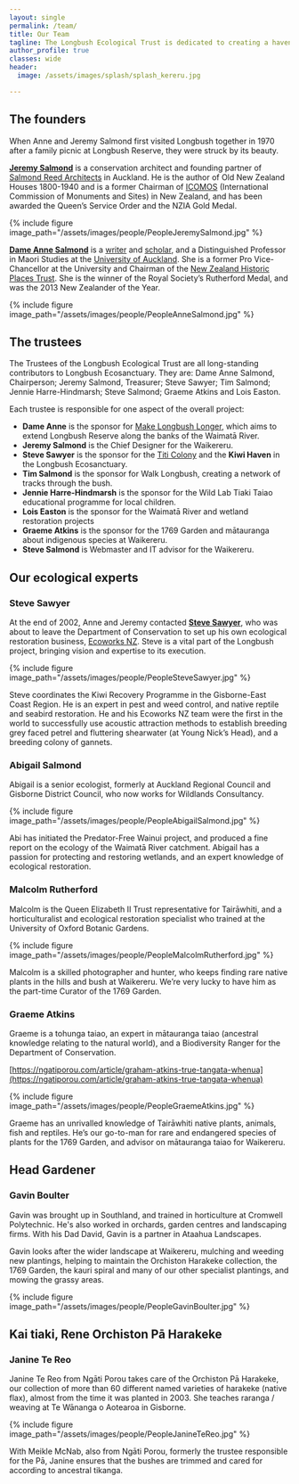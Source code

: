```yaml
---
layout: single
permalink: /team/
title: Our Team
tagline: The Longbush Ecological Trust is dedicated to creating a haven for rare and endangered species of native plants and animals at and around Longbush.
author_profile: true
classes: wide
header:
  image: /assets/images/splash/splash_kereru.jpg

---
```


## The founders

When Anne and Jeremy Salmond first visited Longbush together in 1970 after a family picnic at Longbush Reserve, they were struck by its beauty.

**[Jeremy Salmond](https://salmondreed.co.nz/about#jeremy-salmond)** is a conservation architect and founding partner of [Salmond Reed Architects](http://salmondreed.co.nz/) in Auckland. He is the author of Old New Zealand Houses 1800-1940 and is a former Chairman of [ICOMOS](http://www.icomos.org.nz/) (International Commission of Monuments and Sites) in New Zealand, and has been awarded the Queen’s Service Order and the NZIA Gold Medal.

{% include figure image_path="/assets/images/people/PeopleJeremySalmond.jpg" %}

**[Dame Anne Salmond](http://en.wikipedia.org/wiki/Anne_Salmond)** is a [writer](http://www.bookcouncil.org.nz/writers/salmondanne.html) and [scholar](https://en.wikipedia.org/wiki/Anne_Salmond), and a Distinguished Professor in Maori Studies at the [University of Auckland](http://www.auckland.ac.nz/uoa/). She is a former Pro Vice-Chancellor at the University and Chairman of the [New Zealand Historic Places Trust](http://www.historic.org.nz/). She is the winner of the Royal Society’s Rutherford Medal, and was the 2013 New Zealander of the Year.

{% include figure image_path="/assets/images/people/PeopleAnneSalmond.jpg" %}


## The trustees

The Trustees of the Longbush Ecological Trust are all long-standing contributors to Longbush Ecosanctuary. They are: Dame Anne Salmond, Chairperson; Jeremy Salmond, Treasurer; Steve Sawyer; Tim Salmond; Jennie Harre-Hindmarsh; Steve Salmond; Graeme Atkins and Lois Easton.

Each trustee is responsible for one aspect of the overall project:

- **Dame Anne** is the sponsor for [Make Longbush Longer](/assets/documents/MakeLongbushLonger.pdf), which aims to extend Longbush Reserve along the banks of the Waimatā River.
- **Jeremy Salmond** is the Chief Designer for the Waikereru.
- **Steve Sawyer** is the sponsor for the [Titi Colony](/assets/documents/LongbushTitiColony.pdf) and the **Kiwi Haven** in the Longbush Ecosanctuary.
- **Tim Salmond** is the sponsor for Walk Longbush, creating a network of tracks through the bush.
- **Jennie Harre-Hindmarsh** is the sponsor for the Wild Lab Tiaki Taiao educational programme for local children.
- **Lois Easton** is the sponsor for the Waimatā River and wetland restoration projects
- **Graeme Atkins** is the sponsor for the 1769 Garden and mātauranga about indigenous species at Waikereru.
- **Steve Salmond** is Webmaster and IT advisor for the Waikereru.


## Our ecological experts

### Steve Sawyer

At the end of 2002, Anne and Jeremy contacted **[Steve Sawyer](/assets/documents/TheBirdWhispererSteveSawyer.pdf)**, who was about to leave the Department of Conservation to set up his own ecological restoration business, [Ecoworks NZ](http://www.ecoworks.co.nz/). Steve is a vital part of the Longbush project, bringing vision and expertise to its execution.

{% include figure image_path="/assets/images/people/PeopleSteveSawyer.jpg" %}

Steve coordinates the Kiwi Recovery Programme in the Gisborne-East Coast Region. He is an expert in pest and weed control, and native reptile and seabird restoration. He and his Ecoworks NZ team were the first in the world to successfully use acoustic attraction methods to establish breeding grey faced petrel and fluttering shearwater (at Young Nick’s Head), and a breeding colony of gannets.

### Abigail Salmond

Abigail is a senior ecologist, formerly at Auckland Regional Council and Gisborne District Council, who now works for Wildlands Consultancy.

{% include figure image_path="/assets/images/people/PeopleAbigailSalmond.jpg" %}

Abi has initiated the Predator-Free Wainui project, and produced a fine report on the ecology of the Waimatā River catchment. Abigail has a passion for protecting and restoring wetlands, and an expert knowledge of ecological restoration.

### Malcolm Rutherford

Malcolm is the Queen Elizabeth II Trust representative for Tairāwhiti, and a horticulturalist and ecological restoration specialist who trained at the University of Oxford Botanic Gardens.

{% include figure image_path="/assets/images/people/PeopleMalcolmRutherford.jpg" %}

Malcolm is a skilled photographer and hunter, who keeps finding rare native plants in the hills and bush at Waikereru. We’re very lucky to have him as the part-time Curator of the 1769 Garden.

### Graeme Atkins

Graeme is a tohunga taiao, an expert in mātauranga taiao (ancestral knowledge relating to the natural world), and a Biodiversity Ranger for the Department of Conservation.

[https://ngatiporou.com/article/graham-atkins-true-tangata-whenua](https://ngatiporou.com/article/graham-atkins-true-tangata-whenua)

{% include figure image_path="/assets/images/people/PeopleGraemeAtkins.jpg" %}

Graeme has an unrivalled knowledge of Tairāwhiti native plants, animals, fish and reptiles. He’s our go-to-man for rare and endangered species of plants for the 1769 Garden, and advisor on mātauranga taiao for Waikereru.

## Head Gardener

### Gavin Boulter

Gavin was brought up in Southland, and trained in horticulture at Cromwell Polytechnic.  He's also worked in orchards, garden centres and landscaping firms. With ​his Dad David, Gavin is a partner in Ataahua Landscapes.  

Gavin looks after the wider landscape at Waikereru, mulching and weeding new plantings, helping to maintain the Orchiston Harakeke collection, the 1769 Garden, the kauri spiral and many of our other specialist plantings, and mowing the grassy areas.​

{% include figure image_path="/assets/images/people/PeopleGavinBoulter.jpg" %}


## Kai tiaki, Rene Orchiston Pā Harakeke

### ​Janine Te Reo

​Janine Te Reo from Ngāti Porou takes care of the Orchiston Pā Harakeke, our collection of more than 60 different named varieties of harakeke (native flax), almost from the time it was planted in 2003.  She teaches raranga / weaving at Te Wā​nanga o Aotearoa in Gisborne.

{% include figure image_path="/assets/images/people/PeopleJanineTeReo.jpg" %}

With Meikle McNab, also from Ngāti Porou, formerly the trustee responsible for the Pā, Janine ensures that the bushes are trimmed and cared for according to ancestral tikanga.